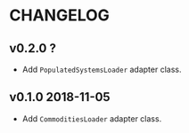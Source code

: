 # CHANGELOG

## v0.2.0 ?
* Add `PopulatedSystemsLoader` adapter class.

## v0.1.0 2018-11-05
* Add `CommoditiesLoader` adapter class.
